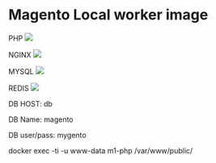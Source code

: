 # Magento Local worker image


PHP [![](https://images.microbadger.com/badges/image/mygento/php:5.6-fpm.svg)](https://microbadger.com/images/mygento/php:5.6-fpm)

NGINX [![](https://images.microbadger.com/badges/image/mygento/nginx:backports.svg)](https://microbadger.com/images/mygento/nginx:backports)

MYSQL
[![](https://images.microbadger.com/badges/image/mygento/mysql:5.6.svg)](https://microbadger.com/images/mygento/mysql:5.6)


REDIS
[![](https://images.microbadger.com/badges/image/redis:3.svg)](https://microbadger.com/images/redis:3)


DB HOST: db

DB Name: magento

DB user/pass: mygento

docker exec -ti -u www-data m1-php /var/www/public/
